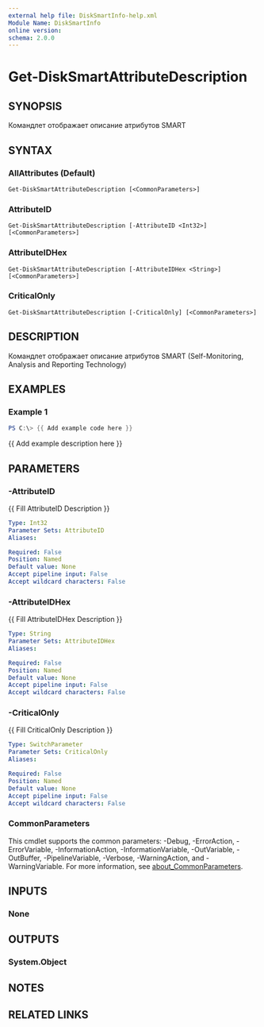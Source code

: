 ```yaml
---
external help file: DiskSmartInfo-help.xml
Module Name: DiskSmartInfo
online version:
schema: 2.0.0
---
```


# Get-DiskSmartAttributeDescription

## SYNOPSIS
Командлет отображает описание атрибутов SMART

## SYNTAX

### AllAttributes (Default)
```
Get-DiskSmartAttributeDescription [<CommonParameters>]
```

### AttributeID
```
Get-DiskSmartAttributeDescription [-AttributeID <Int32>] [<CommonParameters>]
```

### AttributeIDHex
```
Get-DiskSmartAttributeDescription [-AttributeIDHex <String>] [<CommonParameters>]
```

### CriticalOnly
```
Get-DiskSmartAttributeDescription [-CriticalOnly] [<CommonParameters>]
```

## DESCRIPTION
Командлет отображает описание атрибутов SMART (Self-Monitoring, Analysis and Reporting Technology)

## EXAMPLES

### Example 1
```powershell
PS C:\> {{ Add example code here }}
```

{{ Add example description here }}

## PARAMETERS

### -AttributeID
{{ Fill AttributeID Description }}

```yaml
Type: Int32
Parameter Sets: AttributeID
Aliases:

Required: False
Position: Named
Default value: None
Accept pipeline input: False
Accept wildcard characters: False
```

### -AttributeIDHex
{{ Fill AttributeIDHex Description }}

```yaml
Type: String
Parameter Sets: AttributeIDHex
Aliases:

Required: False
Position: Named
Default value: None
Accept pipeline input: False
Accept wildcard characters: False
```

### -CriticalOnly
{{ Fill CriticalOnly Description }}

```yaml
Type: SwitchParameter
Parameter Sets: CriticalOnly
Aliases:

Required: False
Position: Named
Default value: None
Accept pipeline input: False
Accept wildcard characters: False
```

### CommonParameters
This cmdlet supports the common parameters: -Debug, -ErrorAction, -ErrorVariable, -InformationAction, -InformationVariable, -OutVariable, -OutBuffer, -PipelineVariable, -Verbose, -WarningAction, and -WarningVariable. For more information, see [about_CommonParameters](http://go.microsoft.com/fwlink/?LinkID=113216).

## INPUTS

### None

## OUTPUTS

### System.Object
## NOTES

## RELATED LINKS
